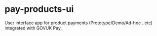 # pay-products-ui 

User interface app for product payments (Prototype/Demo/Ad-hoc ..etc) integrated with GOVUK Pay.



